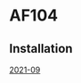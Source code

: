 # AF104


## Installation

[2021-09](https://github.com/griemide/Shelly/tree/master/installation/readme.md)  
[]()  
[]()  
[]()  
[]()  
[]()  


